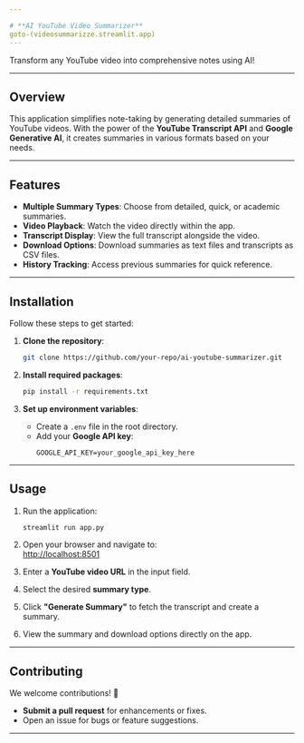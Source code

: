 ```yaml
---

# **AI YouTube Video Summarizer**
goto-(videosummarizze.streamlit.app)
---
```

Transform any YouTube video into comprehensive notes using AI!

---

## **Overview**  
This application simplifies note-taking by generating detailed summaries of YouTube videos. With the power of the **YouTube Transcript API** and **Google Generative AI**, it creates summaries in various formats based on your needs.

---

## **Features**  
- **Multiple Summary Types**: Choose from detailed, quick, or academic summaries.  
- **Video Playback**: Watch the video directly within the app.  
- **Transcript Display**: View the full transcript alongside the video.  
- **Download Options**: Download summaries as text files and transcripts as CSV files.  
- **History Tracking**: Access previous summaries for quick reference.

---

## **Installation**  
Follow these steps to get started:  

1. **Clone the repository**:
   ```bash
   git clone https://github.com/your-repo/ai-youtube-summarizer.git
   ```

2. **Install required packages**:
   ```bash
   pip install -r requirements.txt
   ```

3. **Set up environment variables**:  
   - Create a `.env` file in the root directory.  
   - Add your **Google API key**:
     ```plaintext
     GOOGLE_API_KEY=your_google_api_key_here
     ```

---

## **Usage**  
1. Run the application:
   ```bash
   streamlit run app.py
   ```

2. Open your browser and navigate to:  
   [http://localhost:8501](http://localhost:8501)

3. Enter a **YouTube video URL** in the input field.  
4. Select the desired **summary type**.  
5. Click **"Generate Summary"** to fetch the transcript and create a summary.  
6. View the summary and download options directly on the app.

---

## **Contributing**  
We welcome contributions! 🚀  
- **Submit a pull request** for enhancements or fixes.  
- Open an issue for bugs or feature suggestions.

---
